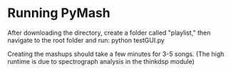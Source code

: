 # Running PyMash

After downloading the directory, create a folder called "playlist," then navigate to the root folder and run:
python testGUI.py

Creating the mashups should take a few minutes for 3-5 songs. (The high runtime is due to spectrograph analysis in the thinkdsp module)


